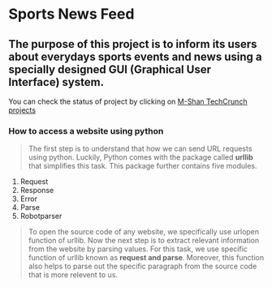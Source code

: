 # Sports News Feed

## The purpose of this project is to inform its users about everydays sports events and news using a specially designed GUI (Graphical User Interface) system.

You can check the status of project by clicking on [M-Shan TechCrunch projects](https://github.com/M-Shan/TechCrunch/projects)

### How to access a website using python

> The first step is to understand that how we can send URL requests using python. Luckily, Python comes with the package called **urllib** that simplifies this task. This package further contains five modules.
1. Request
1. Response
1. Error
1. Parse
1. Robotparser

> To open the source code of any website, we specifically use urlopen function of urllib. Now the next step is to extract relevant information from the website by parsing values. For this task, we use specific function of urllib known as **request and parse**. Moreover, this function also helps to parse out the specific paragraph from the source code that is more relevent to us. 
